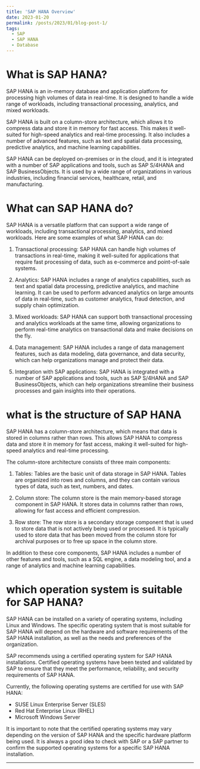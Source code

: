 ```yaml
---
title: 'SAP HANA Overview'
date: 2023-01-20
permalink: /posts/2023/01/blog-post-1/
tags:
  - SAP
  - SAP HANA
  - Database
---
```


# What is SAP HANA?

SAP HANA is an in-memory database and application platform for processing high volumes of data in real-time. It is designed to handle a wide range of workloads, including transactional processing, analytics, and mixed workloads.

SAP HANA is built on a column-store architecture, which allows it to compress data and store it in memory for fast access. This makes it well-suited for high-speed analytics and real-time processing. It also includes a number of advanced features, such as text and spatial data processing, predictive analytics, and machine learning capabilities.

SAP HANA can be deployed on-premises or in the cloud, and it is integrated with a number of SAP applications and tools, such as SAP S/4HANA and SAP BusinessObjects. It is used by a wide range of organizations in various industries, including financial services, healthcare, retail, and manufacturing.

# What can SAP HANA do?

SAP HANA is a versatile platform that can support a wide range of workloads, including transactional processing, analytics, and mixed workloads. Here are some examples of what SAP HANA can do:

1. Transactional processing: SAP HANA can handle high volumes of transactions in real-time, making it well-suited for applications that require fast processing of data, such as e-commerce and point-of-sale systems.

2. Analytics: SAP HANA includes a range of analytics capabilities, such as text and spatial data processing, predictive analytics, and machine learning. It can be used to perform advanced analytics on large amounts of data in real-time, such as customer analytics, fraud detection, and supply chain optimization.

3. Mixed workloads: SAP HANA can support both transactional processing and analytics workloads at the same time, allowing organizations to perform real-time analytics on transactional data and make decisions on the fly.

4. Data management: SAP HANA includes a range of data management features, such as data modeling, data governance, and data security, which can help organizations manage and protect their data.

5. Integration with SAP applications: SAP HANA is integrated with a number of SAP applications and tools, such as SAP S/4HANA and SAP BusinessObjects, which can help organizations streamline their business processes and gain insights into their operations.

# what is the structure of SAP HANA

SAP HANA has a column-store architecture, which means that data is stored in columns rather than rows. This allows SAP HANA to compress data and store it in memory for fast access, making it well-suited for high-speed analytics and real-time processing.

The column-store architecture consists of three main components:

1. Tables: Tables are the basic unit of data storage in SAP HANA. Tables are organized into rows and columns, and they can contain various types of data, such as text, numbers, and dates.

2. Column store: The column store is the main memory-based storage component in SAP HANA. It stores data in columns rather than rows, allowing for fast access and efficient compression.

3. Row store: The row store is a secondary storage component that is used to store data that is not actively being used or processed. It is typically used to store data that has been moved from the column store for archival purposes or to free up space in the column store.

In addition to these core components, SAP HANA includes a number of other features and tools, such as a SQL engine, a data modeling tool, and a range of analytics and machine learning capabilities.

# which operation system is suitable for SAP HANA?

SAP HANA can be installed on a variety of operating systems, including Linux and Windows. The specific operating system that is most suitable for SAP HANA will depend on the hardware and software requirements of the SAP HANA installation, as well as the needs and preferences of the organization.

SAP recommends using a certified operating system for SAP HANA installations. Certified operating systems have been tested and validated by SAP to ensure that they meet the performance, reliability, and security requirements of SAP HANA.

Currently, the following operating systems are certified for use with SAP HANA:

* SUSE Linux Enterprise Server (SLES)
* Red Hat Enterprise Linux (RHEL)
* Microsoft Windows Server

It is important to note that the certified operating systems may vary depending on the version of SAP HANA and the specific hardware platform being used. It is always a good idea to check with SAP or a SAP partner to confirm the supported operating systems for a specific SAP HANA installation.


------